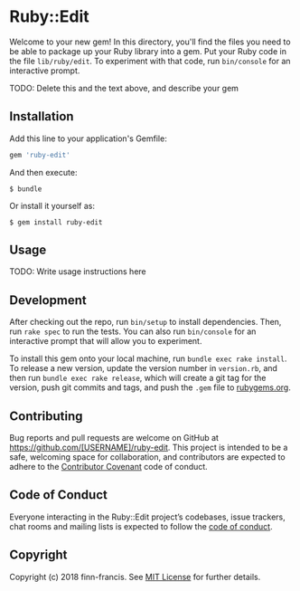 # Ruby::Edit

Welcome to your new gem! In this directory, you'll find the files you need to be able to package up your Ruby library into a gem. Put your Ruby code in the file `lib/ruby/edit`. To experiment with that code, run `bin/console` for an interactive prompt.

TODO: Delete this and the text above, and describe your gem

## Installation

Add this line to your application's Gemfile:

```ruby
gem 'ruby-edit'
```

And then execute:

    $ bundle

Or install it yourself as:

    $ gem install ruby-edit

## Usage

TODO: Write usage instructions here

## Development

After checking out the repo, run `bin/setup` to install dependencies. Then, run `rake spec` to run the tests. You can also run `bin/console` for an interactive prompt that will allow you to experiment.

To install this gem onto your local machine, run `bundle exec rake install`. To release a new version, update the version number in `version.rb`, and then run `bundle exec rake release`, which will create a git tag for the version, push git commits and tags, and push the `.gem` file to [rubygems.org](https://rubygems.org).

## Contributing

Bug reports and pull requests are welcome on GitHub at https://github.com/[USERNAME]/ruby-edit. This project is intended to be a safe, welcoming space for collaboration, and contributors are expected to adhere to the [Contributor Covenant](http://contributor-covenant.org) code of conduct.

## Code of Conduct

Everyone interacting in the Ruby::Edit project’s codebases, issue trackers, chat rooms and mailing lists is expected to follow the [code of conduct](https://github.com/[USERNAME]/ruby-edit/blob/master/CODE_OF_CONDUCT.md).

## Copyright

Copyright (c) 2018 finn-francis. See [MIT License](LICENSE.txt) for further details.